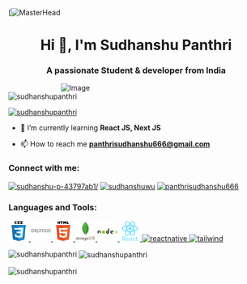 [![MasterHead](https://www.bing.com/images/search?view=detailV2&ccid=XmQmhKLU&id=15C0EB430DE3F29B026BC991A3F31CDE51CD1DB5&thid=OIP.XmQmhKLUR0LPpRjrIe6GKQHaEs&mediaurl=https%3a%2f%2fwww.pngfind.com%2fpngs%2fm%2f24-248816_frontend-development-front-end-development-png-transparent-png.png&exph=532&expw=840&q=frontend+images&simid=607988213762242562&FORM=IRPRST&ck=FD201498F559DC677684CE50EF982347&selectedIndex=58&itb=0&ajaxhist=0&ajaxserp=0)
<h1 align="center">Hi 👋, I'm Sudhanshu Panthri</h1>
<h3 align="center">A passionate Student & developer from India</h3>
<img src="https://www.bing.com/images/search?view=detailV2&ccid=m2dk2za7&id=C70B77EBB78F982D2DB7CFC22977C867A1853350&thid=OIP.m2dk2za7SKyNXFjCxgGQuAAAAA&mediaurl=https%3a%2f%2fmedia2.giphy.com%2fmedia%2f11jacPItBsJDLa%2fsource.gif&exph=200&expw=267&q=coding+gifs&simid=607998895317346612&FORM=IRPRST&ck=69BCA0AEDBDA85F300A0C5F2FB476346&selectedIndex=40&itb=0&ajaxhist=0&ajaxserp=0" alt="Image" align="right" width="400" >
<p align="left"> <img src="https://komarev.com/ghpvc/?username=sudhanshupanthri&label=Profile%20views&color=0e75b6&style=flat" alt="sudhanshupanthri" /> </p>

<p align="left"> <a href="https://github.com/ryo-ma/github-profile-trophy"><img src="https://github-profile-trophy.vercel.app/?username=sudhanshupanthri" alt="sudhanshupanthri" /></a> </p>

- 🌱 I’m currently learning **React JS, Next JS**

- 📫 How to reach me **panthrisudhanshu666@gmail.com**

<h3 align="left">Connect with me:</h3>
<p align="left">
<a href="https://linkedin.com/in/sudhanshu-p-43797ab1/" target="blank"><img align="center" src="https://raw.githubusercontent.com/rahuldkjain/github-profile-readme-generator/master/src/images/icons/Social/linked-in-alt.svg" alt="sudhanshu-p-43797ab1/" height="30" width="40" /></a>
<a href="https://www.leetcode.com/sudhanshuwu" target="blank"><img align="center" src="https://raw.githubusercontent.com/rahuldkjain/github-profile-readme-generator/master/src/images/icons/Social/leet-code.svg" alt="sudhanshuwu" height="30" width="40" /></a>
<a href="https://auth.geeksforgeeks.org/user/panthrisudhanshu666" target="blank"><img align="center" src="https://raw.githubusercontent.com/rahuldkjain/github-profile-readme-generator/master/src/images/icons/Social/geeks-for-geeks.svg" alt="panthrisudhanshu666" height="30" width="40" /></a>
</p>

<h3 align="left">Languages and Tools:</h3>
<p align="left"> <a href="https://www.w3schools.com/css/" target="_blank" rel="noreferrer"> <img src="https://raw.githubusercontent.com/devicons/devicon/master/icons/css3/css3-original-wordmark.svg" alt="css3" width="40" height="40"/> </a> <a href="https://expressjs.com" target="_blank" rel="noreferrer"> <img src="https://raw.githubusercontent.com/devicons/devicon/master/icons/express/express-original-wordmark.svg" alt="express" width="40" height="40"/> </a> <a href="https://www.w3.org/html/" target="_blank" rel="noreferrer"> <img src="https://raw.githubusercontent.com/devicons/devicon/master/icons/html5/html5-original-wordmark.svg" alt="html5" width="40" height="40"/> </a> <a href="https://www.mongodb.com/" target="_blank" rel="noreferrer"> <img src="https://raw.githubusercontent.com/devicons/devicon/master/icons/mongodb/mongodb-original-wordmark.svg" alt="mongodb" width="40" height="40"/> </a> <a href="https://nodejs.org" target="_blank" rel="noreferrer"> <img src="https://raw.githubusercontent.com/devicons/devicon/master/icons/nodejs/nodejs-original-wordmark.svg" alt="nodejs" width="40" height="40"/> </a> <a href="https://reactjs.org/" target="_blank" rel="noreferrer"> <img src="https://raw.githubusercontent.com/devicons/devicon/master/icons/react/react-original-wordmark.svg" alt="react" width="40" height="40"/> </a> <a href="https://reactnative.dev/" target="_blank" rel="noreferrer"> <img src="https://reactnative.dev/img/header_logo.svg" alt="reactnative" width="40" height="40"/> </a> <a href="https://tailwindcss.com/" target="_blank" rel="noreferrer"> <img src="https://www.vectorlogo.zone/logos/tailwindcss/tailwindcss-icon.svg" alt="tailwind" width="40" height="40"/> </a> </p>

<p><img align="left" src="https://github-readme-stats.vercel.app/api/top-langs?username=sudhanshupanthri&show_icons=true&locale=en&layout=compact" alt="sudhanshupanthri" /></p>

<p>&nbsp;<img align="center" src="https://github-readme-stats.vercel.app/api?username=sudhanshupanthri&show_icons=true&locale=en" alt="sudhanshupanthri" /></p>

<p><img align="center" src="https://github-readme-streak-stats.herokuapp.com/?user=sudhanshupanthri&" alt="sudhanshupanthri" /></p>

